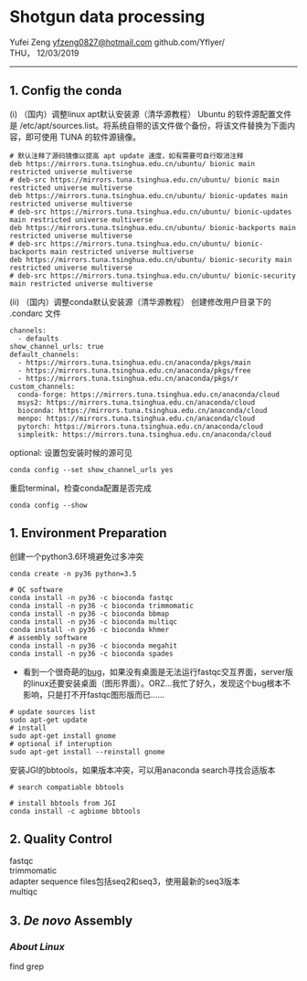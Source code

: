 
# Shotgun data processing
Yufei Zeng
yfzeng0827@hotmail.com
github.com/Yflyer/  
THU， 12/03/2019

-----
## 1. Config the conda
(i) （国内）调整linux apt默认安装源（清华源教程）
Ubuntu 的软件源配置文件是 /etc/apt/sources.list。将系统自带的该文件做个备份，将该文件替换为下面内容，即可使用 TUNA 的软件源镜像。
```
# 默认注释了源码镜像以提高 apt update 速度，如有需要可自行取消注释
deb https://mirrors.tuna.tsinghua.edu.cn/ubuntu/ bionic main restricted universe multiverse
# deb-src https://mirrors.tuna.tsinghua.edu.cn/ubuntu/ bionic main restricted universe multiverse
deb https://mirrors.tuna.tsinghua.edu.cn/ubuntu/ bionic-updates main restricted universe multiverse
# deb-src https://mirrors.tuna.tsinghua.edu.cn/ubuntu/ bionic-updates main restricted universe multiverse
deb https://mirrors.tuna.tsinghua.edu.cn/ubuntu/ bionic-backports main restricted universe multiverse
# deb-src https://mirrors.tuna.tsinghua.edu.cn/ubuntu/ bionic-backports main restricted universe multiverse
deb https://mirrors.tuna.tsinghua.edu.cn/ubuntu/ bionic-security main restricted universe multiverse
# deb-src https://mirrors.tuna.tsinghua.edu.cn/ubuntu/ bionic-security main restricted universe multiverse
```
(ii) （国内）调整conda默认安装源（清华源教程）
创建修改用户目录下的 .condarc 文件
```
channels:
  - defaults
show_channel_urls: true
default_channels:
  - https://mirrors.tuna.tsinghua.edu.cn/anaconda/pkgs/main
  - https://mirrors.tuna.tsinghua.edu.cn/anaconda/pkgs/free
  - https://mirrors.tuna.tsinghua.edu.cn/anaconda/pkgs/r
custom_channels:
  conda-forge: https://mirrors.tuna.tsinghua.edu.cn/anaconda/cloud
  msys2: https://mirrors.tuna.tsinghua.edu.cn/anaconda/cloud
  bioconda: https://mirrors.tuna.tsinghua.edu.cn/anaconda/cloud
  menpo: https://mirrors.tuna.tsinghua.edu.cn/anaconda/cloud
  pytorch: https://mirrors.tuna.tsinghua.edu.cn/anaconda/cloud
  simpleitk: https://mirrors.tuna.tsinghua.edu.cn/anaconda/cloud
```
optional: 设置包安装时候的源可见
```
conda config --set show_channel_urls yes
```
重启terminal，检查conda配置是否完成
```
conda config --show
```


## 1. Environment Preparation
创建一个python3.6环境避免过多冲突
```
conda create -n py36 python=3.5
```

```
# QC software  
conda install -n py36 -c bioconda fastqc
conda install -n py36 -c bioconda trimmomatic
conda install -n py36 -c bioconda bbmap
conda install -n py36 -c bioconda multiqc
conda install -n py36 -c bioconda khmer
# assembly software  
conda install -n py36 -c bioconda megahit
conda install -n py36 -c bioconda spades
```
* 看到一个很奇葩的[bug](http://www.mamicode.com/info-detail-2272598.html)，如果没有桌面是无法运行fastqc交互界面，server版的linux还要安装桌面（图形界面）。ORZ...我忙了好久，发现这个bug根本不影响，只是打不开fastqc图形版而已......
```
# update sources list
sudo apt-get update
# install
sudo apt-get install gnome
# optional if interuption
sudo apt-get install --reinstall gnome
```
安装JGI的bbtools，如果版本冲突，可以用anaconda search寻找合适版本
```
# search compatiable bbtools  

# install bbtools from JGI
conda install -c agbiome bbtools
```
## 2. Quality Control
fastqc  
trimmomatic  
adapter sequence files包括seq2和seq3，使用最新的seq3版本  
multiqc  

## 3. *De novo* Assembly

### *About Linux*
find
grep
